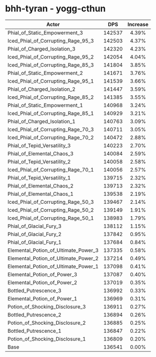 # bhh-tyran - yogg-cthun
| Actor | DPS | Increase |
|---|:---:|:---:|
|Phial_of_Static_Empowerment_3|142537|4.39%|
|Iced_Phial_of_Corrupting_Rage_95_3|142503|4.37%|
|Phial_of_Charged_Isolation_3|142320|4.23%|
|Iced_Phial_of_Corrupting_Rage_95_2|142054|4.04%|
|Iced_Phial_of_Corrupting_Rage_85_3|141804|3.85%|
|Phial_of_Static_Empowerment_2|141671|3.76%|
|Iced_Phial_of_Corrupting_Rage_95_1|141539|3.66%|
|Phial_of_Charged_Isolation_2|141447|3.59%|
|Iced_Phial_of_Corrupting_Rage_85_2|141385|3.55%|
|Phial_of_Static_Empowerment_1|140968|3.24%|
|Iced_Phial_of_Corrupting_Rage_85_1|140929|3.21%|
|Phial_of_Charged_Isolation_1|140763|3.09%|
|Iced_Phial_of_Corrupting_Rage_70_3|140711|3.05%|
|Iced_Phial_of_Corrupting_Rage_70_2|140472|2.88%|
|Phial_of_Tepid_Versatility_3|140223|2.70%|
|Phial_of_Elemental_Chaos_3|140084|2.59%|
|Phial_of_Tepid_Versatility_2|140058|2.58%|
|Iced_Phial_of_Corrupting_Rage_70_1|140056|2.57%|
|Phial_of_Tepid_Versatility_1|139715|2.32%|
|Phial_of_Elemental_Chaos_2|139713|2.32%|
|Phial_of_Elemental_Chaos_1|139538|2.19%|
|Iced_Phial_of_Corrupting_Rage_50_3|139467|2.14%|
|Iced_Phial_of_Corrupting_Rage_50_2|139149|1.91%|
|Iced_Phial_of_Corrupting_Rage_50_1|138983|1.79%|
|Phial_of_Glacial_Fury_3|138112|1.15%|
|Phial_of_Glacial_Fury_2|137842|0.95%|
|Phial_of_Glacial_Fury_1|137684|0.84%|
|Elemental_Potion_of_Ultimate_Power_3|137335|0.58%|
|Elemental_Potion_of_Ultimate_Power_2|137214|0.49%|
|Elemental_Potion_of_Ultimate_Power_1|137098|0.41%|
|Elemental_Potion_of_Power_3|137087|0.40%|
|Elemental_Potion_of_Power_2|137019|0.35%|
|Bottled_Putrescence_3|136992|0.33%|
|Elemental_Potion_of_Power_1|136969|0.31%|
|Potion_of_Shocking_Disclosure_3|136911|0.27%|
|Bottled_Putrescence_2|136894|0.26%|
|Potion_of_Shocking_Disclosure_2|136885|0.25%|
|Bottled_Putrescence_1|136847|0.22%|
|Potion_of_Shocking_Disclosure_1|136809|0.20%|
|Base|136541|0.00%|
